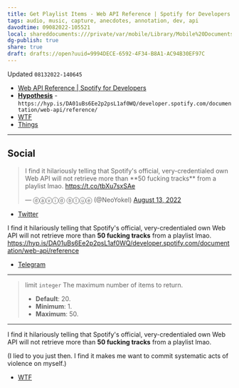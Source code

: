 ```yaml
---
title: Get Playlist Items - Web API Reference | Spotify for Developers
tags: audio, music, capture, anecdotes, annotation, dev, api
davodtime: 09082022-105521
local: shareddocuments:///private/var/mobile/Library/Mobile%20Documents/iCloud~md~obsidian/Documents/OBSHIDDIAN/drafts/9994DECE-6592-4F34-B8A1-AC94B30EF97C.md
dg-publish: true
share: true
draft: drafts://open?uuid=9994DECE-6592-4F34-B8A1-AC94B30EF97C
---
```

Updated `08132022-140645`

- [Web API Reference | Spotify for Developers](https://developer.spotify.com/documentation/web-api/reference/#/operations/get-playlists-tracks)
- [**Hypothesis**](https://hyp.is/DA01uBs6Ee2p2psL1af0WQ/developer.spotify.com/documentation/web-api/reference/) - `https://hyp.is/DA01uBs6Ee2p2psL1af0WQ/developer.spotify.com/documentation/web-api/reference/`
- [WTF](https://davidblue.wtf/drafts/9994DECE-6592-4F34-B8A1-AC94B30EF97C.html)
- [Things](things:///show?id=5H1fB9ZjRtmS7rAp69pYiS)

---

## Social

<blockquote class="twitter-tweet"><p lang="en" dir="ltr">I find it hilariously telling that Spotify&#39;s official, very-credentialed own Web API will not retrieve more than **50 fucking tracks** from a playlist lmao. <a href="https://t.co/tbXu7sxSAe">https://t.co/tbXu7sxSAe</a></p>&mdash; ⓓⓐⓥⓘⓓ ⓑⓛⓤⓔ (@NeoYokel) <a href="https://twitter.com/NeoYokel/status/1558530037254656000?ref_src=twsrc%5Etfw">August 13, 2022</a></blockquote> <script async src="https://platform.twitter.com/widgets.js" charset="utf-8"></script>

- [Twitter](https://twitter.com/NeoYokel/status/1558530037254656000)

I find it hilariously telling that Spotify's official, very-credentialed own Web API will not retrieve more than **50 fucking tracks** from a playlist lmao. https://hyp.is/DA01uBs6Ee2p2psL1af0WQ/developer.spotify.com/documentation/web-api/reference

- [Telegram](https://t.me/extratone/12528)

<script async="" src="https://telegram.org/js/telegram-widget.js?1" data-telegram-post="extratone/12528" data-width="100%"></script>

---

> limit `integer`
> The maximum number of items to return.
> - **Default**: 20. 
> - **Minimum**: 1. 
> - **Maximum**: 50.

---

I find it hilariously telling that Spotify's official, very-credentialed own Web API will not retrieve more than **50 fucking tracks** from a playlist lmao.

(I lied to you just then. I find it makes me want to commit systematic acts of violence on myself.)
- [WTF](https://davidblue.wtf/drafts/9994DECE-6592-4F34-B8A1-AC94B30EF97C.html)
